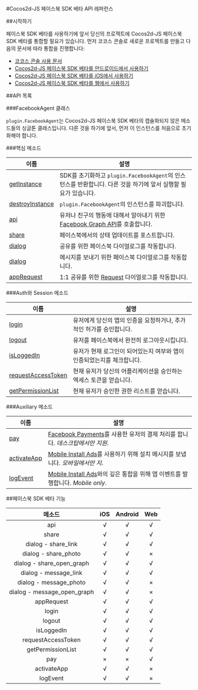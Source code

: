 #Cocos2d-JS 페이스북 SDK 베타 API 레퍼런스

##시작하기

페이스북 SDK 베타를 사용하기에 앞서 당신의 프로젝트에 Cocos2d-JS 페이스북 SDK 베타를 통합할 필요가 있습니다. 먼저 코코스 콘솔로 새로운 프로젝트를 만들고 다음의 문서에 따라 통합을 진행합니다:

- [코코스 콘솔 사용 문서](http://www.cocos2d-x.org/docs/manual/framework/html5/v2/cocos-console/en)
- [Cocos2d-JS 페이스북 SDK 베타를 안드로이드에서 사용하기](../facebook-sdk-on-android/en.md)
- [Cocos2d-JS 페이스북 SDK 베타를 iOS에서 사용하기](../facebook-sdk-on-ios/en.md)
- [Cocos2d-JS 페이스북 SDK 베타를 웹에서 사용하기](../facebook-sdk-on-web/en.md)

##API 목록

###FacebookAgent 클래스

`plugin.FacebookAgent`는 Cocos2d-JS 페이스북 SDK 베타의 캡슐화되지 않은 메소드들의 싱글톤 클래스입니다. 다른 것을 하기에 앞서, 먼저 이 인스턴스를 처음으로 초기화해야 합니다.

###핵심 메소드

|이름|설명|
|---|---|
|[getInstance](./get-instance_ko.md)|SDK를 초기화하고 `plugin.FacebookAgent`의 인스턴스를 반환합니다. 다른 것을 하기에 앞서 실행할 필요가 있습니다.|
|[destroyInstance](./destroy-instance_ko.md)|`plugin.FacebookAgent`의 인스턴스를 파괴합니다.|
|[api](./api_ko.md)| 유저나 친구의 행동에 대해서 알아내기 위한 [Facebook Graph API](http://developers.facebook.com/docs/graph-api)를 호출합니다.|
|[share](./share_ko.md)|페이스북에서의 상태 업데이트를 포스트합니다.|
|[dialog](./dialog-share_ko.md) |공유를 위한 페이스북 다이얼로그를 작동합니다.|
|[dialog](./dialog-message_ko.md) |메시지를 보내기 위한 페이스북 다이얼로그를 작동합니다.|
|[appRequest](./appRequest_ko.md)|1:1 공유를 위한 [Request](http://developers.facebook.com/docs/reference/dialogs/requests/) 다이얼로그를 작동합니다.|

###Auth와 Session 메소드

|이름|설명|
|---|---|
|[login](./login_ko.md)|유저에게 당신의 앱의 인증을 요청하거나, 추가적인 허가를 승인합니다.|
|[logout](./logout_ko.md)|유저를 페이스북에서 완전히 로그아웃시킵니다.|
|[isLoggedIn](./isloggedin_ko.md)|유저가 현재 로그인이 되어있는지 여부와 앱이 인증되었는지를 체크합니다.|
|[requestAccessToken](./request-accesstoken_ko.md)|현재 유저가 당신의 어플리케이션을 승인하는 엑세스 토큰을 얻습니다.|
|[getPermissionList](./get-permission-list_ko.md)|현재 유저가 승인한 권한 리스트를 얻습니다.|

###Auxiliary 메소드

|이름|설명|
|---|---|
|[pay](./pay_ko.md)|[Facebook Payments](http://developers.facebook.com/docs/concepts/payments/)를 사용한 유저의 결제 처리를 합니다. _데스크탑에서만 지원_.|
|[activateApp](./publish-install_ko.md)|[Mobile Install Ads](http://developers.facebook.com/docs/tutorials/mobile-app-ads/)를 사용하기 위해 설치 메시지를 보냅니다. _모바일에서만 지_.|
|[logEvent](./log-event_ko.md)|[Mobile Install Ads](http://developers.facebook.com/docs/tutorials/mobile-app-ads/)와의 깊은 통합을 위해 앱 이벤트를 발행합니다. _Mobile only_.|

##페이스북 SDK 베타 기능

|메소드|iOS|Android|Web|
|:-:|:-:|:-----:|:-:|
|api|√|√|√|
|share|√|√|√|
|dialog - share_link|√|√|√|
|dialog - share_photo|√|√|×|
|dialog - share_open_graph|√|√|√|
|dialog - message_link|√|√|√|
|dialog - message_photo|√|√|×|
|dialog - message_open_graph|√|√|×|
|appRequest|√|√|√|
|login|√|√|√|
|logout|√|√|√|
|isLoggedIn|√|√|√|
|requestAccessToken|√|√|√|
|getPermissionList|√|√|√|
|pay|×|×|√|
|activateApp|√|√|×|
|logEvent|√|√|×|
